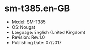 # sm-t385.en-GB
* Model: SM-T385
* OS: Nougat
* Language: English (United Kingdom)
* Revision: Rev.1.0
* Publishing Date: 07/2017
